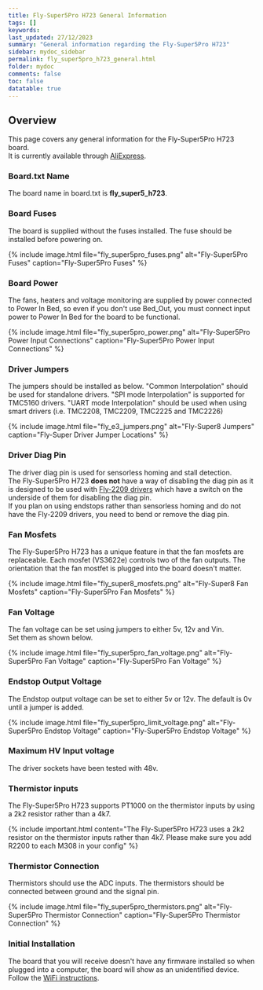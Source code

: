 ```yaml
---
title: Fly-Super5Pro H723 General Information
tags: []
keywords: 
last_updated: 27/12/2023
summary: "General information regarding the Fly-Super5Pro H723"
sidebar: mydoc_sidebar
permalink: fly_super5pro_h723_general.html
folder: mydoc
comments: false
toc: false
datatable: true
---
```


## Overview

This page covers any general information for the Fly-Super5Pro H723 board.  
It is currently available through [AliExpress](https://s.click.aliexpress.com/e/_DFkyueN).  

### Board.txt Name

The board name in board.txt is **fly_super5_h723**.

### Board Fuses

The board is supplied without the fuses installed. The fuse should be installed before powering on.

{% include image.html file="fly_super5pro_fuses.png" alt="Fly-Super5Pro Fuses" caption="Fly-Super5Pro Fuses" %}

### Board Power

The fans, heaters and voltage monitoring are supplied by power connected to Power In Bed, so even if you don't use Bed_Out, you must connect input power to Power In Bed for the board to be functional.  

{% include image.html file="fly_super5pro_power.png" alt="Fly-Super5Pro Power Input Connections" caption="Fly-Super5Pro Power Input Connections" %}

### Driver Jumpers

The jumpers should be installed as below. "Common Interpolation" should be used for standalone drivers. "SPI mode Interpolation" is supported for TMC5160 drivers. "UART mode Interpolation" should be used when using smart drivers (i.e. TMC2208, TMC2209, TMC2225 and TMC2226)

{% include image.html file="fly_e3_jumpers.png" alt="Fly-Super8 Jumpers" caption="Fly-Super Driver Jumper Locations" %}

### Driver Diag Pin

The driver diag pin is used for sensorless homing and stall detection.  
The Fly-Super5Pro H723 **does not** have a way of disabling the diag pin as it is designed to be used with [Fly-2209 drivers](https://s.click.aliexpress.com/e/_DnBFVNR) which have a switch on the underside of them for disabling the diag pin.  
If you plan on using endstops rather than sensorless homing and do not have the Fly-2209 drivers, you need to bend or remove the diag pin.  

### Fan Mosfets

The Fly-Super5Pro H723 has a unique feature in that the fan mosfets are replaceable.
Each mosfet (VS3622e) controls two of the fan outputs.
The orientation that the fan mostfet is plugged into the board doesn't matter.

{% include image.html file="fly_super8_mosfets.png" alt="Fly-Super8 Fan Mosfets" caption="Fly-Super5Pro Fan Mosfets" %}

### Fan Voltage

The fan voltage can be set using jumpers to either 5v, 12v and Vin.  
Set them as shown below.  

{% include image.html file="fly_super5pro_fan_voltage.png" alt="Fly-Super5Pro Fan Voltage" caption="Fly-Super5Pro Fan Voltage" %}

### Endstop Output Voltage

The Endstop output voltage can be set to either 5v or 12v. The default is 0v until a jumper is added.

{% include image.html file="fly_super5pro_limit_voltage.png" alt="Fly-Super5Pro Endstop Voltage" caption="Fly-Super5Pro Endstop Voltage" %}

### Maximum HV Input voltage

The driver sockets have been tested with 48v.

### Thermistor inputs

The Fly-Super5Pro H723 supports PT1000 on the thermistor inputs by using a 2k2 resistor rather than a 4k7.

{% include important.html content="The Fly-Super5Pro H723 uses a 2k2 resistor on the thermistor inputs rather than 4k7. Please make sure you add R2200 to each M308 in your config" %}

### Thermistor Connection  

Thermistors should use the ADC inputs. The thermistors should be connected between ground and the signal pin.  

{% include image.html file="fly_super5pro_thermistors.png" alt="Fly-Super5Pro Thermistor Connection" caption="Fly-Super5Pro Thermistor Connection" %}

### Initial Installation

The board that you will receive doesn't have any firmware installed so when plugged into a computer, the board will show as an unidentified device.
Follow the [WiFi instructions](fly_super5pro_h723_connected_wifi.html).
